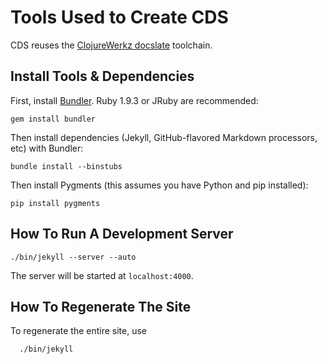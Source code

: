 # Tools Used to Create CDS

CDS reuses the [ClojureWerkz docslate](http://github.com/clojurewerkz/docslate) toolchain.



## Install Tools & Dependencies

First, install [Bundler](http://gembundler.com). Ruby 1.9.3 or JRuby are recommended:

    gem install bundler

Then install dependencies (Jekyll, GitHub-flavored Markdown processors, etc) with Bundler:

    bundle install --binstubs

Then install Pygments (this assumes you have Python and pip installed):

    pip install pygments


## How To Run A Development Server

    ./bin/jekyll --server --auto

The server will be started at `localhost:4000`.



## How To Regenerate The Site

To regenerate the entire site, use

      ./bin/jekyll
